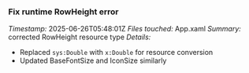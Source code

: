 ### Fix runtime RowHeight error
*Timestamp:* 2025-06-26T05:48:01Z
*Files touched:* App.xaml
*Summary:* corrected RowHeight resource type
*Details:*
- Replaced `sys:Double` with `x:Double` for resource conversion
- Updated BaseFontSize and IconSize similarly
